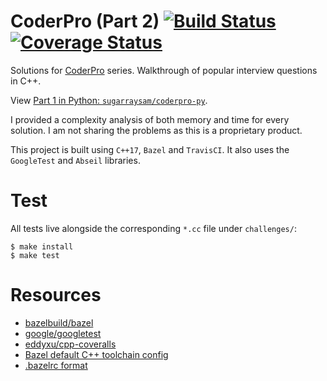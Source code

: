 # CoderPro (Part 2) [![Build Status](https://www.travis-ci.com/sugarraysam/coderpro-cpp.svg?branch=main)](https://www.travis-ci.com/sugarraysam/coderpro-cpp) [![Coverage Status](https://coveralls.io/repos/github/sugarraysam/coderpro-cpp/badge.svg?branch=main)](https://coveralls.io/github/sugarraysam/coderpro-cpp?branch=main)

Solutions for [CoderPro](https://www.techseries.dev/products/coderpro) series. Walkthrough of popular interview questions in C++.

View [Part 1 in Python: `sugarraysam/coderpro-py`](https://github.com/sugarraysam/coderpro-py).

I provided a complexity analysis of both memory and time for every solution. I am not sharing the problems as this is a proprietary product.

This project is built using `C++17`, `Bazel` and `TravisCI`. It also uses the `GoogleTest` and `Abseil` libraries.

# Test

All tests live alongside the corresponding `*.cc` file under `challenges/`:

```
$ make install
$ make test
```

# Resources

- [bazelbuild/bazel](https://github.com/bazelbuild/bazel)
- [google/googletest](https://github.com/google/googletest)
- [eddyxu/cpp-coveralls](https://github.com/eddyxu/cpp-coveralls)
- [Bazel default C++ toolchain config](https://github.com/bazelbuild/bazel/blob/master/tools/cpp/cc_toolchain_config.bzl)
- [.bazelrc format](https://docs.bazel.build/versions/master/guide.html#bazelrc)

